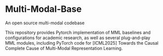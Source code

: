 # Multi-Modal-Base
An open source multi-modal codebase

This repository provides Pytorch implementation of MML baselines and configurations for academic research, as well as several plug-and-play MML modules, including PyTorch code for [ICML2025] Towards the Causal Complete Cause of Multi-Modal Representation Learning.

